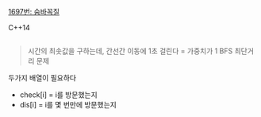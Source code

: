 
[1697번: 숨바꼭질](https://www.acmicpc.net/problem/1697)

C++14
```c++

```
>시간의 최솟값을 구하는데, 간선간 이동에 1초 걸린다 = 가중치가 1
>BFS 최단거리 문제

두가지 배열이 필요하다
* check[i] = i를 방문했는지 
* dis[i] = i를 몇 번만에 방문했는지
<!--stackedit_data:
eyJoaXN0b3J5IjpbNzAzMTg5NTgzXX0=
-->